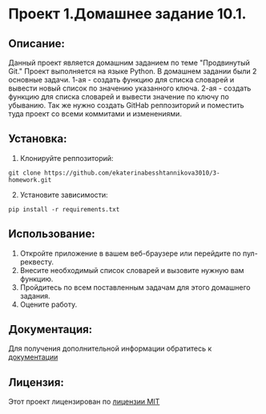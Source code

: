 # Проект 1.Домашнее задание 10.1.
## Описание:
Данный проект является домашним заданием по теме "Продвинутый Git." Проект выполняется на языке Python. В домашнем задании были 2 основные задачи.
1-ая - создать функцию для списка словарей и вывести новый список по значению указанного ключа.
2-ая - создать функцию для списка словарей и вывести значение по ключу по убыванию.
Так же нужно создать GitHab реппозиторий и поместить туда проект со всеми коммитами и изменениями.
## Установка:
1. Клонируйте реппозиторий:
```
git clone https://github.com/ekaterinabesshtannikova3010/3-homework.git
```
2. Установите зависимости:
```
pip install -r requirements.txt
```
## Использование:
1. Откройте приложение в вашем веб-браузере или перейдите по пул-реквесту.
2. Внесите необходимый список словарей и вызовите нужную вам функцию.
3. Пройдитесь по всем поставленным задачам для этого домашнего задания.
4. Оцените работу.
## Документация:
Для получения дополнительной информации обратитесь к [документации](proekt1/README.md)
## Лицензия:
Этот проект лицензирован по [лицензии MIT](LICENSE)


